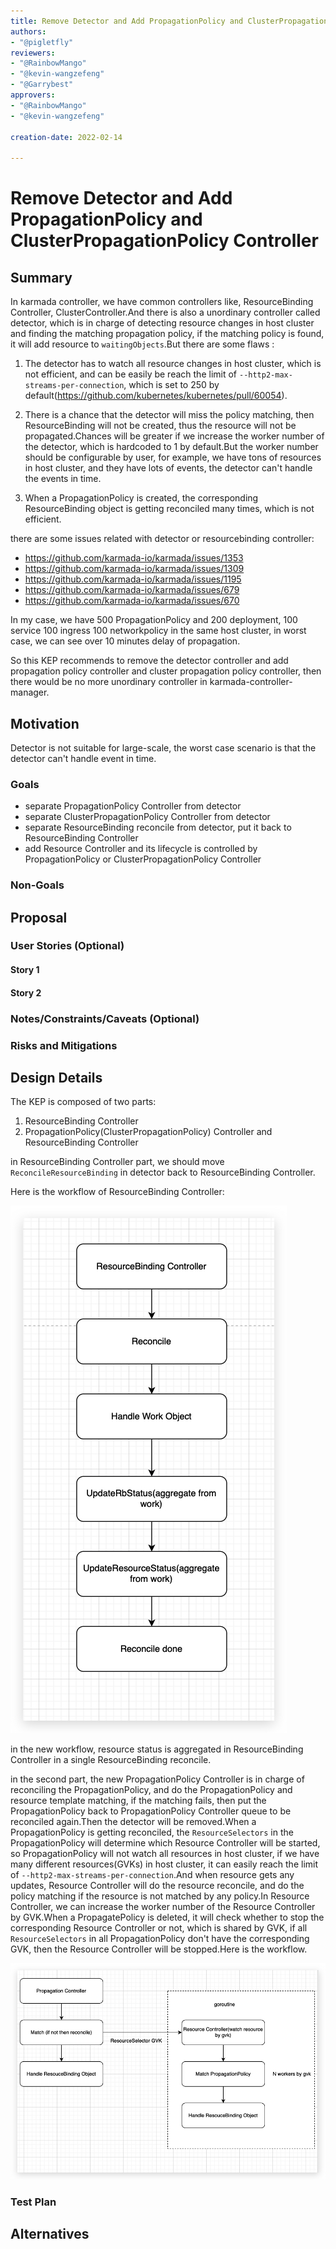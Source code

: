 ```yaml
---
title: Remove Detector and Add PropagationPolicy and ClusterPropagationPolicy Controller
authors:
- "@pigletfly"
reviewers:
- "@RainbowMango"
- "@kevin-wangzefeng"
- "@Garrybest"
approvers:
- "@RainbowMango"
- "@kevin-wangzefeng"

creation-date: 2022-02-14

---
```


# Remove Detector and Add PropagationPolicy and ClusterPropagationPolicy Controller


## Summary

In karmada controller, we have common controllers like, ResourceBinding Controller, ClusterController.And there is also a unordinary controller called detector, which is in charge of detecting resource changes in host cluster and finding the matching propagation policy, if the matching policy is found, it will add resource to `waitingObjects`.But there are some flaws :

1. The detector has to watch all resource changes in host cluster, which is not efficient, and can be easily be reach the limit of `--http2-max-streams-per-connection`, which is set to 250 by default(https://github.com/kubernetes/kubernetes/pull/60054).

2. There is a chance that the detector will miss the policy matching, then ResourceBinding will not be created, thus the resource will not be propagated.Chances will be greater if we increase the worker number of the detector, which is hardcoded to 1 by default.But the worker number should be configurable by user, for example, we have tons of resources in host cluster, and they have lots of events, the detector can't handle the events in time.

3. When a PropagationPolicy is created, the corresponding ResourceBinding object is getting reconciled many times, which is not efficient.

there are some issues related with detector or resourcebinding controller:

* https://github.com/karmada-io/karmada/issues/1353
* https://github.com/karmada-io/karmada/issues/1309
* https://github.com/karmada-io/karmada/issues/1195
* https://github.com/karmada-io/karmada/issues/679
* https://github.com/karmada-io/karmada/issues/670

In my case, we have 500 PropagationPolicy and 200 deployment, 100 service 100 ingress 100 networkpolicy in the same host cluster, in worst case, we can see over 10 minutes delay of propagation.

So this KEP recommends to remove the detector controller and add propagation policy controller and cluster propagation policy controller, then there would be no more unordinary controller in karmada-controller-manager.

## Motivation

Detector is not suitable for large-scale, the worst case scenario is that the detector can't handle event in time.


### Goals

* separate PropagationPolicy Controller from detector
* separate ClusterPropagationPolicy Controller from detector
* separate ResourceBinding reconcile from detector, put it back to ResourceBinding Controller
* add Resource Controller and its lifecycle is controlled by PropagationPolicy or ClusterPropagationPolicy Controller

### Non-Goals



## Proposal



### User Stories (Optional)

<!--
Detail the things that people will be able to do if this KEP is implemented.
Include as much detail as possible so that people can understand the "how" of
the system. The goal here is to make this feel real for users without getting
bogged down.
-->

#### Story 1



#### Story 2

### Notes/Constraints/Caveats (Optional)

<!--
What are the caveats to the proposal?
What are some important details that didn't come across above?
Go in to as much detail as necessary here.
This might be a good place to talk about core concepts and how they relate.
-->

### Risks and Mitigations

<!--
What are the risks of this proposal, and how do we mitigate? 

How will security be reviewed, and by whom?

How will UX be reviewed, and by whom?

Consider including folks who also work outside the SIG or subproject.
-->

## Design Details

The KEP is composed of two parts:

1. ResourceBinding Controller
2. PropagationPolicy(ClusterPropagationPolicy) Controller and ResourceBinding Controller

in ResourceBinding Controller part, we should move `ReconcileResourceBinding` in detector back to ResourceBinding Controller.

Here is the workflow of ResourceBinding Controller:

![resourcebinding](resourcebinding.jpg)

in the new workflow, resource status is aggregated in ResourceBinding Controller in a single ResourceBinding reconcile.

in the second part, the new PropagationPolicy Controller is in charge of reconciling the PropagationPolicy, and do the PropagationPolicy and resource template matching, if the matching fails, then put the PropagationPolicy back to PropagationPolicy Controller queue to be reconciled again.Then the detector will be removed.When a PropagationPolicy is getting reconciled, the `ResourceSelectors` in the PropagationPolicy will determine which Resource Controller will be started, so PropagationPolicy will not watch all resources in host cluster, if we have many different resources(GVKs) in host cluster, it can easily reach the limit of `--http2-max-streams-per-connection`.And when resource gets any updates, Resource Controller will do the resource reconcile, and do the policy matching if the resource is not matched by any policy.In Resource Controller, we can increase the worker number of the Resource Controller by GVK.When a PropagatePolicy is deleted, it will check whether to stop the corresponding Resource Controller or not, which is shared by GVK, if all `ResourceSelectors` in all PropagationPolicy don't have the corresponding GVK, then the Resource Controller will be stopped.Here is the workflow.

![propagation](propagation.jpg)

### Test Plan

<!--
**Note:** *Not required until targeted at a release.*

Consider the following in developing a test plan for this enhancement:
- Will there be e2e and integration tests, in addition to unit tests?
- How will it be tested in isolation vs with other components?

No need to outline all of the test cases, just the general strategy. Anything
that would count as tricky in the implementation, and anything particularly
challenging to test, should be called out.

-->

## Alternatives

<!--
What other approaches did you consider, and why did you rule them out? These do
not need to be as detailed as the proposal, but should include enough
information to express the idea and why it was not acceptable.
-->

<!--
Note: This is a simplified version of kubernetes enhancement proposal template.
https://github.com/kubernetes/enhancements/tree/3317d4cb548c396a430d1c1ac6625226018adf6a/keps/NNNN-kep-template
-->
